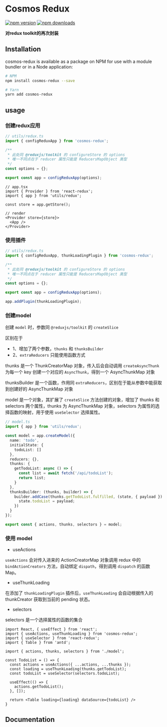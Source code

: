 # Cosmos Redux

[![npm version](https://img.shields.io/npm/v/cosmos-redux.svg)](https://www.npmjs.com/package/cosmos-redux)
[![npm downloads](https://img.shields.io/npm/dm/cosmos-redux.svg)](https://www.npmjs.com/package/cosmos-redux)

**对redux toolkit的再次封装**

## Installation

cosmos-redux is available as a package on NPM for use with a module bundler or in a Node application:

```bash
# NPM
npm install cosmos-redux --save

# Yarn
yarn add cosmos-redux
```

## usage

### 创建redux应用

```ts
// utils/redux.ts
import { configReduxApp } from 'cosmos-redux';

/**
 * 此处同 @reduxjs/toolkit 的 configureStore 的 options
 * 唯一不同点在于 reducer 属性只能是 ReducersMapObject 类型
 */
const options = {};

export const app = configReduxApp(options);
```

```tsx
// app.tsx
import { Provider } from 'react-redux';
import { app } from 'utils/redux';

const store = app.getStore();

// render
<Provider store={store}>
  <App />
</Provider>
```

### 使用插件

```ts
// utils/redux.ts
import { configReduxApp, thunkLoadingPlugin } from 'cosmos-redux';

/**
 * 此处同 @reduxjs/toolkit 的 configureStore 的 options
 * 唯一不同点在于 reducer 属性只能是 ReducersMapObject 类型
 */
const options = {};

export const app = configReduxApp(options);

app.addPlugin(thunkLoadingPlugin);
```

### 创建model

 创建 `model` 时，参数同 `@reduxjs/toolkit` 的 `createSlice`
 
 区别在于
 * 1、增加了两个参数，`thunks` 和 `thunksBuilder`
 * 2、`extraReducers` 只能使用函数方式
 
 thunks 是一个 ThunkCreatorMap 对象，传入后会自动调用 `createAsyncThunk` 为每一个 key 创建一个对应的 `AsyncThunk`，得到一个 AsyncThunkMap 对象
 
 thunksBuilder 是一个函数，作用同 `extraReducers`，区别在于能从参数中能获取到创建好的 AsyncThunkMap 对象
 
 model 是一个对象，其扩展了 `createSlice` 方法创建的对象，增加了 thunks 和 selectors 两个属性，thunks 为 AsyncThunkMap 对象，selectors 为属性的选择函数的映射，用于使用 `useSelector` 选择属性。

```ts
// model.ts
import { app } from 'utils/redux';

const model = app.createModel({
  name: 'todo',
  initialState: {
    todoList: []
  },
  reducers: {},
  thunks: {
    getTodoList: async () => {
      const list = await fetch('/api/todoList');
      return list;
    }
  },
  thunksBuilder: (thunks, builder) => {
    builder.addCase(thunks.getTodoList.fulfilled, (state, { payload }) => {
      state.todoList = payload;
    })
  }
});

export const { actions, thunks, selectors } = model;
```

### 使用 model

* useActions

`useActions` 会对传入进来的 ActionCreatorMap 对象调用 redux 中的 `bindActionCreators` 方法，自动绑定 `dispath`，得到调用 `dispatch` 的函数Map。

* useThunkLoading

在添加了 `thunkLoadingPlugin` 插件后，`useThunkLoading` 会自动根据传入的 thunkCreator 获取到当前的 pending 状态。

* selectors

selectors 是一个选择属性的函数的集合

```tsx
import React, { useEffect } from 'react';
import { useActions, useThunkLoading } from 'cosmos-redux';
import { useSelector } from 'react-redux';
import { Table } from 'antd';

import { actions, thunks, selectors } from './model';

const TodoList = () => {
  const actions = useActions({ ...actions, ...thunks });
  const loading = useThunkLoading(thunks.getTodoList);
  const todoList = useSelector(selectors.todoList);

  useEffect(() => {
    actions.getTodoList();
  }, []);

  return <Table loading={loading} dataSource={todoList} />
}
```


## Documentation
